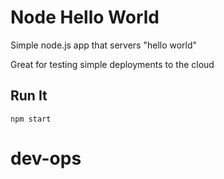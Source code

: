 # Node Hello World

Simple node.js app that servers "hello world"

Great for testing simple deployments to the cloud

## Run It

`npm start`
# dev-ops
